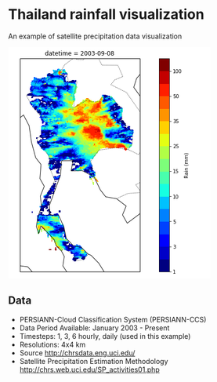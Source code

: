 # Thailand rainfall visualization

An example of satellite precipitation data visualization

[![Thailand rainfall](screenshot1.png)](https://www.youtube.com/watch?v=rFawyUQXMOg)


## Data
- PERSIANN-Cloud Classification System (PERSIANN-CCS)
- Data Period Available: January 2003 - Present
- Timesteps: 1, 3, 6 hourly, daily (used in this example)
- Resolutions: 4x4 km
- Source <http://chrsdata.eng.uci.edu/>
- Satellite Precipitation Estimation Methodology <http://chrs.web.uci.edu/SP_activities01.php>

